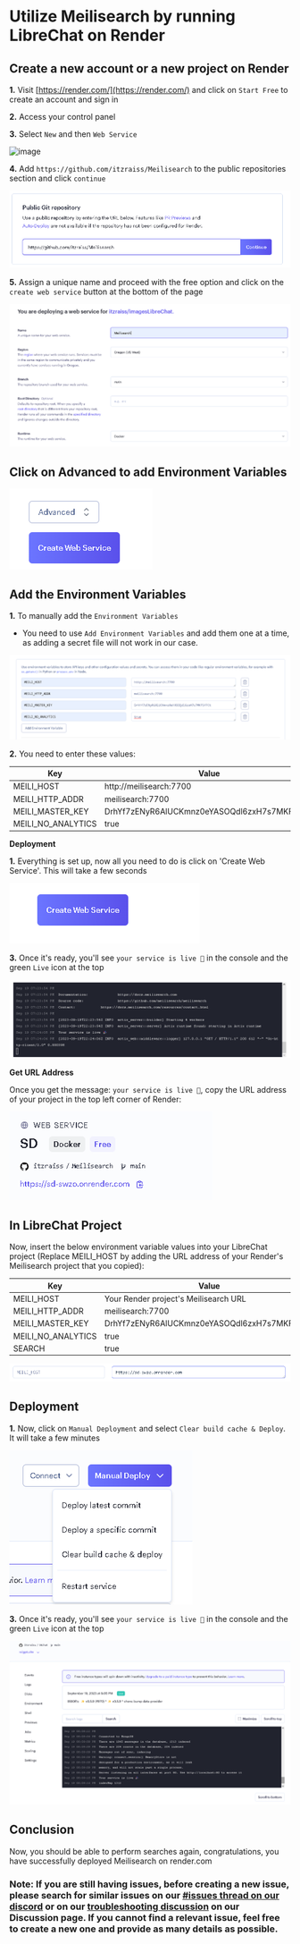 # Utilize Meilisearch by running LibreChat on Render

## Create a new account or a new project on Render

**1.** Visit [https://render.com/](https://render.com/) and click on `Start Free` to create an account and sign in

**2.** Access your control panel

**3.** Select `New` and then `Web Service`
  
  ![image](https://github.com/fuegovic/LibreChat/assets/32828263/4edeceaf-6032-4bd0-9575-0dda76fd9958)

**4.** Add `https://github.com/itzraiss/Meilisearch` to the public repositories section and click `continue`
  
  ![image](https://github.com/itzraiss/images/blob/main/Captura%20de%20tela%202023-09-19%20184044.png)

**5.** Assign a unique name and proceed with the free option and click on the `create web service` button at the bottom of the page
  
  ![image](https://github.com/itzraiss/images/blob/main/Captura%20de%20tela%202023-09-19%20185545.png)

## Click on Advanced to add Environment Variables 
  ![image](https://github.com/itzraiss/images/blob/main/imagem_2023-09-19_185841007.png)

## Add the Environment Variables

**1.** To manually add the `Environment Variables`
  - You need to use `Add Environment Variables` and add them one at a time, as adding a secret file will not work in our case.

  ![image](https://github.com/itzraiss/images/blob/main/Captura%20de%20tela%202023-09-19%20184259.png)

**2.** You need to enter these values:

| Key | Value |
| --- | --- |
| MEILI_HOST | http://meilisearch:7700 |
| MEILI_HTTP_ADDR | meilisearch:7700 |
| MEILI_MASTER_KEY | DrhYf7zENyR6AlUCKmnz0eYASOQdl6zxH7s7MKFSfFCt | 
| MEILI_NO_ANALYTICS | true |

**Deployment**

**1.** Everything is set up, now all you need to do is click on 'Create Web Service'. This will take a few seconds

  ![image](https://github.com/itzraiss/images/blob/main/Captura%20de%20tela%202023-09-19%20184303.png)

**3.** Once it's ready, you'll see `your service is live 🎉` in the console and the green `Live` icon at the top

  ![image](https://github.com/itzraiss/images/blob/main/imagem_2023-09-19_192433154.png)


**Get URL Address**

Once you get the message: `your service is live 🎉`, copy the URL address of your project in the top left corner of Render:

  ![image](https://github.com/itzraiss/images/blob/main/Captura%20de%20tela%202023-09-19%20184509.png)

## In LibreChat Project

Now, insert the below environment variable values into your LibreChat project (Replace MEILI_HOST by adding the URL address of your Render's Meilisearch project that you copied):

| Key | Value |
| --- | --- |
| MEILI_HOST | Your Render project's Meilisearch URL|
| MEILI_HTTP_ADDR | meilisearch:7700 |
| MEILI_MASTER_KEY | DrhYf7zENyR6AlUCKmnz0eYASOQdl6zxH7s7MKFSfFCt | 
| MEILI_NO_ANALYTICS | true |
| SEARCH | true |

  ![image](https://github.com/itzraiss/images/blob/main/imagem_2023-09-19_190801655.png)

## Deployment

**1.** Now, click on `Manual Deployment` and select `Clear build cache & Deploy`. It will take a few minutes

  ![image](https://github.com/itzraiss/images/blob/main/Captura%20de%20tela%202023-09-19%20193702.png)

**3.** Once it's ready, you'll see `your service is live 🎉` in the console and the green `Live` icon at the top

  ![image](https://github.com/itzraiss/images/blob/main/imagem_2023-09-19_200952435.png)

## Conclusion
Now, you should be able to perform searches again, congratulations, you have successfully deployed Meilisearch on render.com

### Note: If you are still having issues, before creating a new issue, please search for similar issues on our [#issues thread on our discord](https://discord.gg/weqZFtD9C4) or on our [troubleshooting discussion](https://github.com/danny-avila/LibreChat/discussions/categories/troubleshooting) on our Discussion page. If you cannot find a relevant issue, feel free to create a new one and provide as many details as possible.

